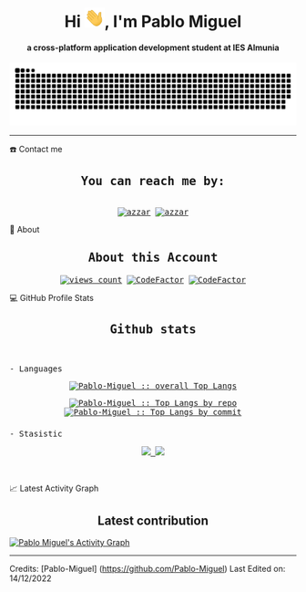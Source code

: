 <div align="center">
  <h1 align="center">Hi <img width="35" src="https://github.com/Pablo-Miguel/Pablo-Miguel/blob/main/resources/img/waving.gif" />, I'm Pablo Miguel</h1>
  <h4 align="center">
    a cross-platform application development student at IES Almunia
  </h4>
</div>

<div align="center">
  <a href="https://github.com/Pablo-Miguel"> <img src="https://github.com/Pablo-Miguel/Pablo-Miguel/blob/main/resources/img/grid-snake.svg" alt="snake" /></a>
</div>

-----
☎️ Contact me
<div>
  <samp>
    <h2 align="center">You can reach me by:</h2>
    <p align="center">
      <br />
      <a
        href="https://www.linkedin.com/in/pablo-miguel-del-castillo-barba-591875246/"
        target="blank"
        ><img
          align="center"
          src="https://img.shields.io/badge/linkedin-%231DA1F2.svg?style=for-the-badge&logo=linkedin&logoColor=white"
          alt="azzar"
          height="30"
      /></a>
      <a href="mailto:pablomigueldelcastillo@gmail.com" target="blank"
        ><img
          align="center"
          src="https://img.shields.io/badge/gmail-EA4335.svg?style=for-the-badge&logo=gmail&logoColor=white"
          alt="azzar"
          height="30"
      /></a>
    </p>
  </samp>
</div>

🧮 About
<div>
  <samp>
    <h2 align="center">About this Account</h2>
    <p align="center">
      <a href="https://github.com/Pablo-Miguel" target="blank"
        ><img
          align="center"
          src="https://komarev.com/ghpvc/?username=Pablo-Miguel&style=for-the-badge&label=PROFILE+VIEWS"
          height="25"
          alt="views count"
      /></a>
      <a
        href="https://www.codefactor.io/repository/github/pablo-miguel/acdat-mvc_vehiculos"
        ><img
          align="center"
          src="https://www.codefactor.io/repository/github/pablo-miguel/acdat-mvc_vehiculos/badge"
          height="25"
          alt="CodeFactor"
      /></a>
      <a href="https://github.com/Pablo-Miguel"
        ><img
          align="center"
          src="https://img.shields.io/github/followers/Pablo-Miguel?style=for-the-badge"
          height="25"
          alt="CodeFactor"
      /></a>
    </p>
  </samp>
</div>

💻 GitHub Profile Stats
<div>
  <samp>
    <h2 align="center">Github stats</h2>
    <br />
    <p> - Languages</p>
    <p align="center">
      <a href="https://github.com/Pablo-Miguel">
        <img
          src="https://github-readme-stats.vercel.app/api/top-langs/?username=Pablo-Miguel&langs_count=6&theme=gruvbox&layout=compact&hide_border=true"
          alt="Pablo-Miguel :: overall Top Langs "
      /></a>
    </p>
    <p align="center">
      <a href="https://github.com/Pablo-Miguel">
        <img
          width="45%"
          src="https://github-profile-summary-cards.vercel.app/api/cards/repos-per-language?username=Pablo-Miguel&theme=gruvbox&layout=compact&hide_border=true"
          alt="Pablo-Miguel :: Top Langs by repo"
        />
        <img
          width="45%"
          src="https://github-profile-summary-cards.vercel.app/api/cards/most-commit-language?username=Pablo-Miguel&theme=gruvbox&layout=compact&hide_border=true"
          alt="Pablo-Miguel :: Top Langs by commit"
        />
      </a>
    </p>
    <h3></h3>
    <p> - Stasistic</p>
    <p align="center">
      <a href="https://github.com/Pablo-Miguel/">
        <img
          width="49.5%"
          src="https://github-readme-stats.vercel.app/api?username=Pablo-Miguel&show_icons=true&theme=gruvbox&hide_border=true"
        />
        <img
          width="49.5%"
          src="https://github-readme-streak-stats.herokuapp.com/?user=Pablo-Miguel&theme=gruvbox&hide_border=true"
        />
      </a>
    </p>
    <br />
  </samp>
</div>

📈 Latest Activity Graph
<samp>
  <br />
  <h2 align="center">Latest contribution</h2>
  <a href="https://github.com/ashutosh00710/github-readme-activity-graph">
    <img
      alt="Pablo Miguel's Activity Graph"
      src="https://github-readme-activity-graph.vercel.app/graph?username=Pablo-Miguel&theme=dracula"
  /></a>
  <br />
</samp>

----- 
Credits: [Pablo-Miguel] (https://github.com/Pablo-Miguel) 
Last Edited on: 14/12/2022
